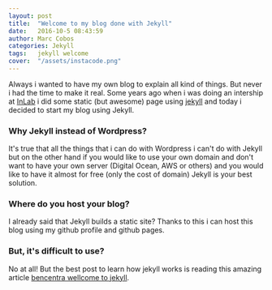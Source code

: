 ```yaml
---
layout: post
title:  "Welcome to my blog done with Jekyll"
date:   2016-10-5 08:43:59
author: Marc Cobos
categories: Jekyll
tags:	jekyll welcome
cover:  "/assets/instacode.png"
---
```


Always i wanted to have my own blog to explain all kind of things. But never i had the time to make it real. Some years ago when i was doing an intership at [InLab][inLab] i did some static (but awesome) page using [jekyll][jekyll] and today i decided to start my blog using Jekyll.

### Why Jekyll instead of Wordpress?

It's true that all the things that i can do with Wordpress i can't do with Jekyll but on the other hand if you would like to use your own domain and don't want to have your own server (Digital Ocean, AWS or others) and you would like to have it almost for free (only the cost of domain) Jekyll is your best solution.

### Where do you host your blog?

I already said that Jekyll builds a static site? Thanks to this i can host this blog using my github profile and github pages.

### But, it's difficult to use?

No at all! But the best post to learn how jekyll works is reading this amazing article [bencentra wellcome to jekyll][bencentra].


[jekyll]:   http://jekyllrb.com
[inLab]: 	http://inlab.fib.upc.es/ca/persones/marc-cobos
[bencentra]: http://bencentra.com/centrarium/jekyll/2015/04/18/welcome-to-jekyll.html